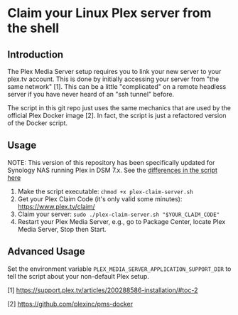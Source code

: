 # Claim your Linux Plex server from the shell

## Introduction

The Plex Media Server setup requires you to link your new server to your plex.tv account. This is done by initially accessing your server from "the same network" [1]. This can be a little "complicated" on a remote headless server if you have never heard of an "ssh tunnel" before.

The script in this git repo just uses the same mechanics that are used by the official Plex Docker image [2]. In fact, the script is just a refactored version of the Docker script.

## Usage

NOTE: This version of this repository has been specifically updated for Synology NAS running Plex in DSM 7.x. See the [differences in the script here](https://github.com/jerieljan/plex-claim-server/blame/master/plex-claim-server.sh)

1. Make the script executable: `chmod +x plex-claim-server.sh`
2. Get your Plex Claim Code (it's only valid some minutes): https://www.plex.tv/claim/
3. Claim your server: `sudo ./plex-claim-server.sh "$YOUR_CLAIM_CODE"`
4. Restart your Plex Media Server, e.g., go to Package Center, locate Plex Media Server, Stop then Start.

## Advanced Usage

Set the environment variable `PLEX_MEDIA_SERVER_APPLICATION_SUPPORT_DIR` to tell the script about your non-default Plex setup.

[1] https://support.plex.tv/articles/200288586-installation/#toc-2

[2] https://github.com/plexinc/pms-docker

